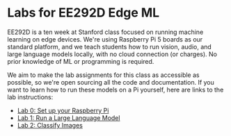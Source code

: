 # Labs for EE292D Edge ML

EE292D is a ten week at Stanford class focused on running machine learning on
edge devices. We're using Raspberry Pi 5 boards as our standard platform, and
we teach students how to run vision, audio, and large language models locally,
with no cloud connection (or charges). No prior knowledge of ML or programming
is required.

We aim to make the lab assignments for this class as accessible as possible, so
we're open sourcing all the code and documentation. If you want to learn how to
run these models on a Pi yourself, here are links to the lab instructions:

 * [Lab 0: Set up your Raspberry Pi](https://github.com/ee292d/labs/blob/main/lab0/README.md)
 * [Lab 1: Run a Large Language Model](https://github.com/ee292d/labs/blob/main/lab1/README.md)
 * [Lab 2: Classify Images](https://github.com/ee292d/labs/blob/main/lab2/README.md)
 